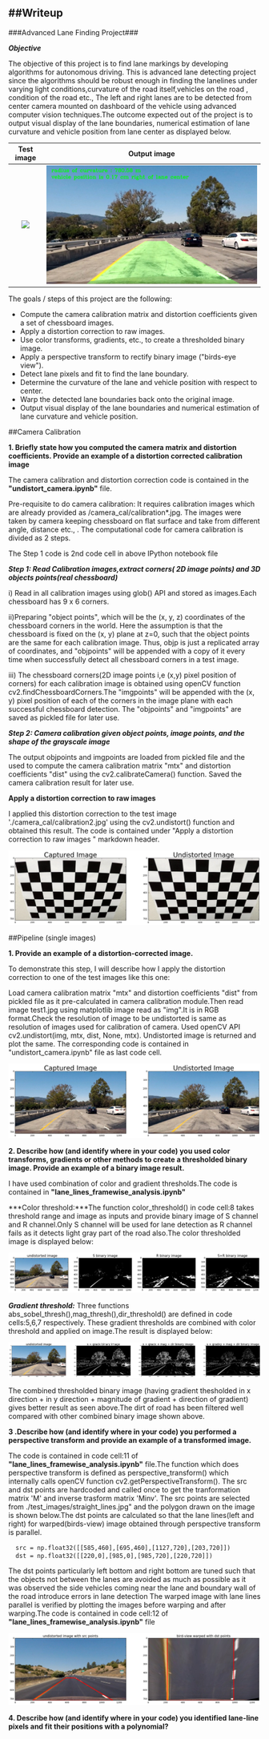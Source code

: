 ##Writeup
---

###Advanced Lane Finding Project###

***Objective***

The objective of this project is to find lane markings by developing algorithms for autonomous driving. This is advanced lane detecting 
project since the algorithms should be robust enough in finding the lanelines under varying light conditions,curvature of the road 
itself,vehicles on the road , condition of the road etc., The left and right lanes are to be detected from center camera mounted on
dashboard of the vehicle using advanced computer vision techniques.The outcome expected out of the project is to output visual display
of the lane boundaries, numerical estimation of lane curvature and vehicle position from lane center as displayed below.

Test image  |    Output image
:----------:|:-------------------------:
![](./test_images/test1.jpg)  |  ![](./output_images/lane_test1.jpg)

The goals / steps of this project are the following:

* Compute the camera calibration matrix and distortion coefficients given a set of chessboard images.
* Apply a distortion correction to raw images.
* Use color transforms, gradients, etc., to create a thresholded binary image.
* Apply a perspective transform to rectify binary image ("birds-eye view").
* Detect lane pixels and fit to find the lane boundary.
* Determine the curvature of the lane and vehicle position with respect to center.
* Warp the detected lane boundaries back onto the original image.
* Output visual display of the lane boundaries and numerical estimation of lane curvature and vehicle position.

##Camera Calibration

**1. Briefly state how you computed the camera matrix and distortion coefficients. Provide an example of a distortion corrected calibration image**

  The camera calibration and distortion correction code is contained in the **"undistort_camera.ipynb"** file.

Pre-requisite to do camera calibration: It requires calibration images which are already provided as /camera_cal/calibration*.jpg. The images were taken by camera keeping chessboard on flat surface and take from different angle, distance etc., . 
The computational code for camera calibration is divided as 2 steps.

The Step 1 code is 2nd code cell in above IPython notebook file

***Step 1: Read Calibration images,extract corners( 2D image points) and 3D objects points(real chessboard)***

i) Read in all calibration images using glob() API and stored as images.Each chessboard has 9 x 6 corners.

ii)Preparing "object points", which will be the (x, y, z) coordinates of the chessboard corners in the world. Here the  assumption is that the chessboard is fixed on the (x, y) plane at z=0, such that the object points are the same for each calibration image. Thus, objp is just a replicated array of coordinates, and "objpoints" will be appended with a copy of it every time when successfully detect all chessboard corners in a test image.

iii) The chessboard corners(2D image points i,e (x,y) pixel position of corners) for each calibration image is obtained using openCV function cv2.findChessboardCorners.The "imgpoints"  will be appended with the (x, y) pixel position of each of the corners in the image plane with each successful chessboard detection.
The "objpoints" and "imgpoints" are saved as pickled file for later use. 

***Step 2: Camera calibration given object points, image points, and the shape of the grayscale image***

The output objpoints and imgpoints are loaded from pickled file and the used to compute the camera calibration matrix "mtx" and distortion coefficients "dist" using the cv2.calibrateCamera() function. Saved the camera calibration result for later use.

**Apply a distortion correction to raw images**

I applied this distortion correction to the test image './camera_cal/calibration2.jpg' using the cv2.undistort() function and obtained this result. The code is contained under "Apply a distortion correction to raw images " markdown header.

![](./miscellaneous_images/undistorted_output.png)

##Pipeline (single images)

**1. Provide an example of a distortion-corrected image.**

To demonstrate this step, I will describe how I apply the distortion correction to one of the test images like this one:

Load camera calibration matrix "mtx" and distortion coefficients "dist" from pickled file as it pre-calculated in camera calibration module.Then read image test1.jpg using matplotlib image read as "img".It is in RGB format.Check the resolution of image to be undistorted is same as resolution of images used for calibration of camera. Used openCV API cv2.undistort(img, mtx, dist, None, mtx). Undistorted image is returned and plot the same. The corresponding code is contained in "undistort_camera.ipynb" file as last code cell.

![](./miscellaneous_images/undistorted_image.png)


**2. Describe how (and identify where in your code) you used color transforms, gradients or other methods to create a thresholded binary image. Provide an example of a binary image result.**

I have used combination of color and gradient thresholds.The code is contained in **"lane_lines_framewise_analysis.ipynb"**

***Color threshold:***The function color_threshold() in code cell:8 takes threshold range and image as inputs and provide binary image of S channel and R channel.Only S channel will be used for lane detection as R channel fails as it detects light gray part of the road also.The color thresholded image is displayed below:

![](./miscellaneous_images/color_threshold_binary.png)

***Gradient threshold:*** Three functions abs_sobel_thresh(),mag_thresh(),dir_threshold() are defined in code cells:5,6,7 respectively.
These gradient thresholds are combined with color threshold and applied on image.The result is displayed below:

![](./miscellaneous_images/color_grad_binary.png)

The combined thresholded binary image (having gradient thesholded in x direction + in y direction + magnitude of gradient + direction of gradient) gives better result as seen above.The dirt of road has been filtered well compared with other combined binary image shown above. 

**3 .Describe how (and identify where in your code) you performed a perspective transform and provide an example of a transformed image.**

The code is contained in code cell:11 of **"lane_lines_framewise_analysis.ipynb"** file.The function which does perspective transform is defined as perspective_transform() which internally calls openCV function cv2.getPerspectiveTransform(). The src and dst points are hardcoded and called once to get the tranformation matrix 'M' and inverse trasform matrix 'Minv'. The src points are selected from ./test_images/straight_lines.jpg"  and the polygon drawn on the image is shown below.The dst points are calculated so that the lane lines(left and right) for warped(birds-view) image obtained through perspective transform is parallel.

      src = np.float32([[585,460],[695,460],[1127,720],[203,720]])  
      dst = np.float32([[220,0],[985,0],[985,720],[220,720]])  

The dst points particularly left bottom and right bottom are tuned such that the objects not between the lanes are avoided as much as possible as it was observed the side vehicles coming near the lane and boundary wall of the road introduce errors in lane detection 
The warped image with lane lines parallel is verified by plotting the images before warping and after warping.The code is contained in code cell:12  of **"lane_lines_framewise_analysis.ipynb"** file

![](./miscellaneous_images/warped_image.png)

**4. Describe how (and identify where in your code) you identified lane-line pixels and fit their positions with a polynomial?**



